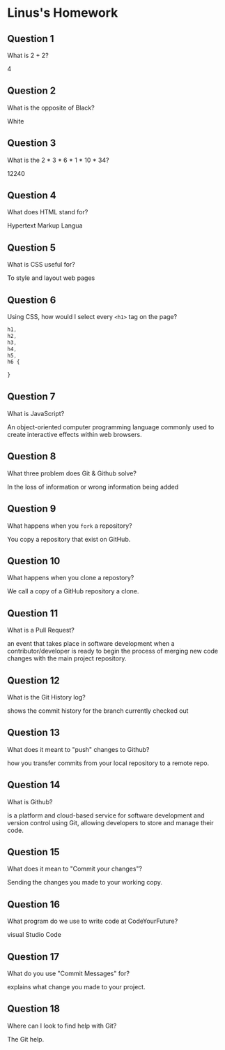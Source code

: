 # Linus's Homework

## Question 1

What is 2 + 2?

4

## Question 2

What is the opposite of Black?

White

## Question 3

What is the  2 * 3 * 6 * 1 * 10 * 34?

12240

## Question 4 

What does HTML stand for?

Hypertext Markup Langua

## Question 5

What is CSS useful for?

To style and layout web pages

## Question 6

Using CSS, how would I select every `<h1>` tag on the page?

```css
h1,
h2,
h3,
h4,
h5,
h6 {
  
}
```

## Question 7

What is JavaScript?

An object-oriented computer programming language commonly used to create interactive effects within web browsers.

## Question 8

What three problem does Git & Github solve?

 In the loss of information or wrong information being added

## Question 9

What happens when you `fork` a repository?

You copy a repository that exist on GitHub.

## Question 10 

What happens when you clone a repostory?

We call a copy of a GitHub repository a clone.

## Question 11

What is a Pull Request?

an event that takes place in software development when a contributor/developer is ready to begin the process of merging new code changes with the main project repository.

## Question 12

What is the Git History log?

shows the commit history for the branch currently checked out
## Question 13

What does it meant to "push" changes to Github?

how you transfer commits from your local repository to a remote repo.

## Question 14

What is Github?

is a platform and cloud-based service for software development and version control using Git, allowing developers to store and manage their code.
## Question 15

What does it mean to "Commit your changes"?

Sending the changes you made to your working copy.

## Question 16

What program do we use to write code at CodeYourFuture?

visual Studio Code

## Question 17

What do you use "Commit Messages" for?

explains what change you made to your project.

## Question 18

Where can I look to find help with Git?

The Git help.